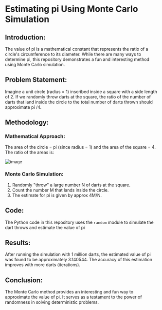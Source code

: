 # Estimating pi Using Monte Carlo Simulation

## Introduction:
The value of pi is a mathematical constant that represents the ratio of a circle's circumference to its diameter. While there are many ways to determine pi, this repository demonstrates a fun and interesting method using Monte Carlo simulation.

## Problem Statement:
Imagine a unit circle (radius = 1) inscribed inside a square with a side length of 2. If we randomly throw darts at the square, the ratio of the number of darts that land inside the circle to the total number of darts thrown should approximate pi /4.

## Methodology:

### Mathematical Approach:
The area of the circle = pi (since radius = 1) and the area of the square = 4. The ratio of the areas is:

![image](https://github.com/andrewchan868/Math-with-monte-carlo/assets/66477660/8920b064-e5b9-480c-bf99-077450c138f6)


### Monte Carlo Simulation:
1. Randomly "throw" a large number N of darts at the square.
2. Count the number M that lands inside the circle.
3. The estimate for pi is given by approx 4M/N.

## Code:
The Python code in this repository uses the `random` module to simulate the dart throws and estimate the value of pi

## Results:
After running the simulation with 1 million darts, the estimated value of pi was found to be approximately 3.140544. The accuracy of this estimation improves with more darts (iterations).

## Conclusion:
The Monte Carlo method provides an interesting and fun way to approximate the value of pi. It serves as a testament to the power of randomness in solving deterministic problems.
